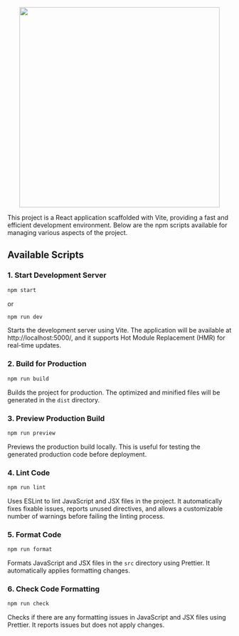 <p align="center"><a href="https://clodsire.nl" target="_blank">
    <picture>
        <source media="(prefers-color-scheme: dark)" srcset="https://clodsire.nl/img/brand/logo_white_text_dark.png">
        <img src="https://clodsire.nl/img/brand/logo_black_text_light.png" width="450px;">
    </picture>
</a></p>

This project is a React application scaffolded with Vite, providing a fast and efficient development environment. Below are the npm scripts available for managing various aspects of the project.

## Available Scripts

### 1. Start Development Server

```bash
npm start
```
or

```bash
npm run dev
```

Starts the development server using Vite. The application will be available at http://localhost:5000/, and it supports Hot Module Replacement (HMR) for real-time updates.

### 2. Build for Production

```bash
npm run build
```

Builds the project for production. The optimized and minified files will be generated in the `dist` directory.

### 3. Preview Production Build

```bash
npm run preview
```

Previews the production build locally. This is useful for testing the generated production code before deployment.

### 4. Lint Code

```bash
npm run lint
```

Uses ESLint to lint JavaScript and JSX files in the project. It automatically fixes fixable issues, reports unused directives, and allows a customizable number of warnings before failing the linting process.

### 5. Format Code

```bash
npm run format
```

Formats JavaScript and JSX files in the `src` directory using Prettier. It automatically applies formatting changes.

### 6. Check Code Formatting

```bash
npm run check
```

Checks if there are any formatting issues in JavaScript and JSX files using Prettier. It reports issues but does not apply changes.